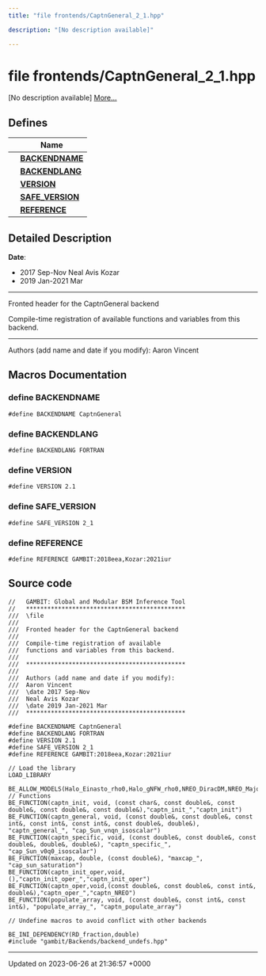 ```yaml
---
title: "file frontends/CaptnGeneral_2_1.hpp"

description: "[No description available]"

---
```


# file frontends/CaptnGeneral_2_1.hpp

[No description available] [More...](#detailed-description)

## Defines

|                | Name           |
| -------------- | -------------- |
|  | **[BACKENDNAME](/documentation/code/files/captngeneral__2__1_8hpp/#define-backendname)**  |
|  | **[BACKENDLANG](/documentation/code/files/captngeneral__2__1_8hpp/#define-backendlang)**  |
|  | **[VERSION](/documentation/code/files/captngeneral__2__1_8hpp/#define-version)**  |
|  | **[SAFE_VERSION](/documentation/code/files/captngeneral__2__1_8hpp/#define-safe-version)**  |
|  | **[REFERENCE](/documentation/code/files/captngeneral__2__1_8hpp/#define-reference)**  |

## Detailed Description


**Date**: 

  * 2017 Sep-Nov Neal Avis Kozar 
  * 2019 Jan-2021 Mar 

------------------


Fronted header for the CaptnGeneral backend

Compile-time registration of available functions and variables from this backend.



------------------

Authors (add name and date if you modify): Aaron Vincent 




## Macros Documentation

### define BACKENDNAME

```
#define BACKENDNAME CaptnGeneral
```


### define BACKENDLANG

```
#define BACKENDLANG FORTRAN
```


### define VERSION

```
#define VERSION 2.1
```


### define SAFE_VERSION

```
#define SAFE_VERSION 2_1
```


### define REFERENCE

```
#define REFERENCE GAMBIT:2018eea,Kozar:2021iur
```


## Source code

```
//   GAMBIT: Global and Modular BSM Inference Tool
//   *********************************************
///  \file
///
///  Fronted header for the CaptnGeneral backend
///
///  Compile-time registration of available
///  functions and variables from this backend.
///
///  *********************************************
///
///  Authors (add name and date if you modify):
///  Aaron Vincent
///  \date 2017 Sep-Nov
///  Neal Avis Kozar
///  \date 2019 Jan-2021 Mar
///  *********************************************

#define BACKENDNAME CaptnGeneral
#define BACKENDLANG FORTRAN
#define VERSION 2.1
#define SAFE_VERSION 2_1
#define REFERENCE GAMBIT:2018eea,Kozar:2021iur

// Load the library
LOAD_LIBRARY

BE_ALLOW_MODELS(Halo_Einasto_rho0,Halo_gNFW_rho0,NREO_DiracDM,NREO_MajoranaDM,NREO_scalarDM,DMEFT)
// Functions
BE_FUNCTION(captn_init, void, (const char&, const double&, const double&, const double&, const double&),"captn_init_","captn_init")
BE_FUNCTION(captn_general, void, (const double&, const double&, const int&, const int&, const int&, const double&, double&), "captn_general_", "cap_Sun_vnqn_isoscalar")
BE_FUNCTION(captn_specific, void, (const double&, const double&, const double&, double&, double&), "captn_specific_", "cap_Sun_v0q0_isoscalar")
BE_FUNCTION(maxcap, double, (const double&), "maxcap_", "cap_sun_saturation")
BE_FUNCTION(captn_init_oper,void,(),"captn_init_oper_","captn_init_oper")
BE_FUNCTION(captn_oper,void,(const double&, const double&, const int&, double&),"captn_oper_","captn_NREO")
BE_FUNCTION(populate_array, void, (const double&, const int&, const int&), "populate_array_", "captn_populate_array")

// Undefine macros to avoid conflict with other backends

BE_INI_DEPENDENCY(RD_fraction,double)
#include "gambit/Backends/backend_undefs.hpp"
```


-------------------------------

Updated on 2023-06-26 at 21:36:57 +0000
